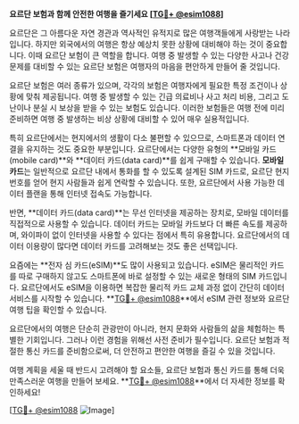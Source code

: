 **요르단 보험과 함께 안전한 여행을 즐기세요 [[TG💪+ @esim1088](https://t.me/s/esim1088)]**

요르단은 그 아름다운 자연 경관과 역사적인 유적지로 많은 여행객들에게 사랑받는 나라입니다. 하지만 외국에서의 여행은 항상 예상치 못한 상황에 대비해야 하는 것이 중요합니다. 이때 요르단 보험이 큰 역할을 합니다. 여행 중 발생할 수 있는 다양한 사고나 건강 문제를 대비할 수 있는 요르단 보험은 여행자의 마음을 편안하게 만들어 줄 것입니다.

요르단 보험은 여러 종류가 있으며, 각각의 보험은 여행자에게 필요한 특정 조건이나 상황에 맞춰 제공됩니다. 여행 중 발생할 수 있는 긴급 의료비나 사고 처리 비용, 그리고 도난이나 분실 시 보상을 받을 수 있는 보험도 있습니다. 이러한 보험들은 여행 전에 미리 준비하면 여행 중 발생하는 비상 상황에 대비할 수 있어 매우 실용적입니다.

특히 요르단에서는 현지에서의 생활이 다소 불편할 수 있으므로, 스마트폰과 데이터 연결을 유지하는 것도 중요한 부분입니다. 요르단에서는 다양한 유형의 **모바일 카드(mobile card)**와 **데이터 카드(data card)**를 쉽게 구매할 수 있습니다. **모바일 카드**는 일반적으로 요르단 내에서 통화를 할 수 있도록 설계된 SIM 카드로, 요르단 현지 번호를 얻어 현지 사람들과 쉽게 연락할 수 있습니다. 또한, 요르단에서 사용 가능한 데이터 플랜을 통해 인터넷 접속도 가능합니다.

반면, **데이터 카드(data card)**는 무선 인터넷을 제공하는 장치로, 모바일 데이터를 직접적으로 사용할 수 있습니다. 데이터 카드는 모바일 카드보다 더 빠른 속도를 제공하며, 와이파이 없이 인터넷을 사용할 수 있다는 점에서 특히 유용합니다. 요르단에서의 데이터 이용량이 많다면 데이터 카드를 고려해보는 것도 좋은 선택입니다.

요즘에는 **전자 심 카드(eSIM)**도 많이 사용되고 있습니다. eSIM은 물리적인 카드를 따로 구매하지 않고도 스마트폰에 바로 설정할 수 있는 새로운 형태의 SIM 카드입니다. 요르단에서도 eSIM을 이용하면 복잡한 물리적 카드 교체 과정 없이 간단히 데이터 서비스를 시작할 수 있습니다. **[TG💪+ @esim1088](https://t.me/s/esim1088)**에서 eSIM 관련 정보와 요르단 여행 팁을 확인할 수 있습니다.

요르단에서의 여행은 단순히 관광만이 아니라, 현지 문화와 사람들의 삶을 체험하는 특별한 기회입니다. 그러나 이런 경험을 위해선 사전 준비가 필수입니다. 요르단 보험과 적절한 통신 카드를 준비함으로써, 더 안전하고 편안한 여행을 즐길 수 있을 것입니다.

여행 계획을 세울 때 반드시 고려해야 할 요소들, 요르단 보험과 통신 카드를 통해 더욱 만족스러운 여행을 만들어 보세요. **[TG💪+ @esim1088](https://t.me/s/esim1088)**에서 더 자세한 정보를 확인하세요!

[[TG💪+ @esim1088](https://t.me/s/esim1088) ![Image](https://i.postimg.cc/Y0z9fWf4/image.png)]